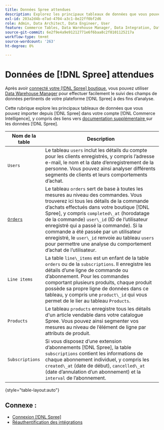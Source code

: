 ```yaml
---
title: Données Spree attendues
description: Explorez les principaux tableaux de données que vous pouvez importer de Spree dans votre compte  [!DNL Commerce Intelligence] .
exl-id: 203a2d4b-e7ad-4704-a3c1-8e22ff0bf2d6
role: Admin, Data Architect, Data Engineer, User
feature: Commerce Tables, Data Warehouse Manager, Data Integration, Data Import/Export
source-git-commit: 6e2f9e4a9e91212771e6f6baa8c2f8101125217a
workflow-type: tm+mt
source-wordcount: '263'
ht-degree: 0%

---
```


# Données de [!DNL Spree] attendues

Après avoir [connecté votre [!DNL Spree] boutique](../../../data-analyst/importing-data/integrations/spree.md), vous pouvez utiliser [Data Warehouse Manager](../../data-warehouse-mgr/tour-dwm.md) pour effectuer facilement le suivi des champs de données pertinents de votre plateforme [!DNL Spree] à des fins d’analyse.

Cette rubrique explore les principaux tableaux de données que vous pouvez importer depuis [!DNL Spree] dans votre compte [!DNL Commerce Intelligence], y compris des liens vers [ documentation supplémentaire ](https://guides.spreecommerce.org/developer/addresses.html#address) sur les données [!DNL Spree].

| **Nom de la table** | **Description** |
|-----|-----|
| `Users` | Le tableau `users` inclut les détails du compte pour les clients enregistrés, y compris l’adresse e-mail, le nom et la date d’enregistrement de la personne. Vous pouvez ainsi analyser différents segments de clients et leurs comportements d’achat. |
| [`Orders`](https://guides.spreecommerce.org/developer/orders.html#overview) | Le tableau `orders` sert de base à toutes les mesures au niveau des commandes. Vous trouverez ici tous les détails de la commande d’achats effectués dans votre boutique [!DNL Spree], y compris `completed\_at` (horodatage de la commande) `user\_id` (ID de l’utilisateur enregistré qui a passé la commande). Si la commande a été passée par un utilisateur enregistré, le `user\_id` renvoie au tableau `users` pour permettre une analyse du comportement d’achat de l’utilisateur. |
| `Line items` | La table `line\_items` est un enfant de la table `orders` ou de la `subscriptions`. Il enregistre les détails d’une ligne de commande ou d’abonnement. Pour les commandes comportant plusieurs produits, chaque produit possède sa propre ligne de données dans ce tableau, y compris une `product\_id` qui vous permet de le lier au tableau `Products`. |
| `Products` | Le tableau `products` enregistre tous les détails d&#39;un article vendable dans votre catalogue Spree. Vous pouvez ainsi segmenter vos mesures au niveau de l’élément de ligne par attributs de produit. |
| `Subscriptions` | Si vous disposez d’une extension d’abonnements [!DNL Spree], la table `subscriptions` contient les informations de chaque abonnement individuel, y compris les `created\_at` (date de début), `cancelled\_at` (date d’annulation d’un abonnement) et la `interval` de l’abonnement. |

{style="table-layout:auto"}

## Connexe :

* [Connexion  [!DNL Spree]](../integrations/spree.md)
* [Réauthentification des intégrations](https://experienceleague.adobe.com/docs/commerce-knowledge-base/kb/how-to/mbi-reauthenticating-integrations.html)
